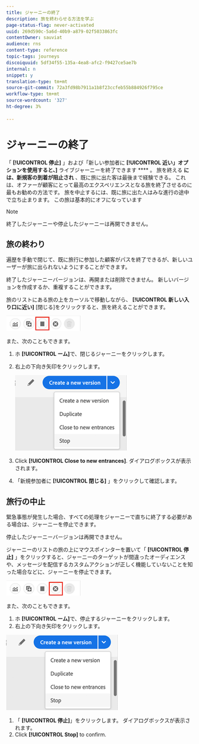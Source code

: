 ```yaml
---
title: ジャーニーの終了
description: 旅を終わらせる方法を学ぶ
page-status-flag: never-activated
uuid: 269d590c-5a6d-40b9-a879-02f5033863fc
contentOwner: sauviat
audience: rns
content-type: reference
topic-tags: journeys
discoiquuid: 5df34f55-135a-4ea8-afc2-f9427ce5ae7b
internal: n
snippet: y
translation-type: tm+mt
source-git-commit: 72a3fd98b7911a1b8f23ccfeb55b884926f795ce
workflow-type: tm+mt
source-wordcount: '327'
ht-degree: 3%

---
```



# ジャーニーの終了

「 **[!UICONTROL 停止]** 」および「新しい参加者に **[!UICONTROL 近い」オプションを使用すると、]** ライブジャーニーを終了できます **** 。 旅を終える **には、新規客の到着が阻止され** 、既に旅に出た客は最後まで経験できる。 これは、オファーが顧客にとって最高のエクスペリエンスとなる旅を終了させるのに最もお勧めの方法です。 旅を中止するには、既に旅に出た人はみな進行の途中で立ち止まります。 この旅は基本的にオフになっています

>[!NOTE]
>
>終了したジャーニーや停止したジャーニーは再開できません。

## 旅の終わり

遍歴を手動で閉じて、既に旅行に参加した顧客がパスを終了できるが、新しいユーザーが旅に出られないようにすることができます。

終了したジャーニーバージョンは、再開または削除できません。 新しいバージョンを作成するか、重複することができます。

旅のリストにある旅の上をカーソルで移動しながら、 **[!UICONTROL 新しい入り口に近い]** [閉じる]をクリックすると、旅を終えることができます。

![](../assets/do-not-localize/journey-finish-quick-action.png)

また、次のこともできます。

1. ホ **[!UICONTROL ーム]**&#x200B;で、閉じるジャーニーをクリックします。
1. 右上の下向き矢印をクリックします。

   ![](../assets/finish_drop_down_list.png)

1. Click **[!UICONTROL Close to new entrances]**. ダイアログボックスが表示されます。
1. 「新規参加者に **[!UICONTROL 閉じる]** 」をクリックして確認します。

## 旅行の中止

緊急事態が発生した場合、すべての処理をジャーニーで直ちに終了する必要がある場合は、ジャーニーを停止できます。

停止したジャーニーバージョンは再開できません。

ジャーニーのリストの旅の上にマウスポインターを置いて「 **[!UICONTROL 停止]** 」をクリックすると、ジャーニーのターゲットが間違ったオーディエンスや、メッセージを配信するカスタムアクションが正しく機能していないことを知った場合などに、ジャーニーを停止できます。

![](../assets/do-not-localize/journey-stop-quick-action.png)

また、次のこともできます。

1. ホ **[!UICONTROL ーム]**&#x200B;で、停止するジャーニーをクリックします。
1. 右上の下向き矢印をクリックします。

![](../assets/finish_drop_down_list.png)

1. 「 **[!UICONTROL 停止]**」をクリックします。 ダイアログボックスが表示されます。
1. Click **[!UICONTROL Stop]** to confirm.
